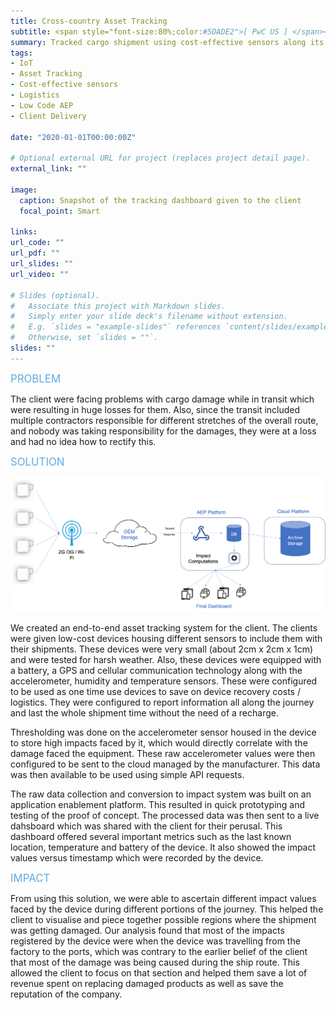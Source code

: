 ```yaml
---
title: Cross-country Asset Tracking
subtitle: <span style="font-size:80%;color:#5DADE2">[ PwC US ] </span><span style="font-size:80%">Prasang Gupta, <a href="https://www.linkedin.com/in/antoinetteyoung/" target="_blank">Antoinette Young</a>, <a href="https://www.linkedin.com/in/vijay-ujjain/" target="_blank">Vijay Ujjain</a></span>
summary: Tracked cargo shipment using cost-effective sensors along its cross-country journey from factory to distribution center ascertaining possible locations of damage for effective preventive steps
tags:
- IoT
- Asset Tracking
- Cost-effective sensors
- Logistics
- Low Code AEP
- Client Delivery

date: "2020-01-01T00:00:00Z"

# Optional external URL for project (replaces project detail page).
external_link: ""

image:
  caption: Snapshot of the tracking dashboard given to the client
  focal_point: Smart

links:
url_code: ""
url_pdf: ""
url_slides: ""
url_video: ""

# Slides (optional).
#   Associate this project with Markdown slides.
#   Simply enter your slide deck's filename without extension.
#   E.g. `slides = "example-slides"` references `content/slides/example-slides.md`.
#   Otherwise, set `slides = ""`.
slides: ""
---
```


<span style="color:#5DADE2;font-style:bold;font-size:120%">PROBLEM</span>

The client were facing problems with cargo damage while in transit which were resulting in huge losses for them. Also, since the transit included multiple contractors responsible for different stretches of the overall route, and nobody was taking responsibility for the damages, they were at a loss and had no idea how to rectify this.

<span style="color:#5DADE2;font-style:bold;font-size:120%">SOLUTION</span>

![Solution Architecture](architecture.png)

We created an end-to-end asset tracking system for the client. The clients were given low-cost devices housing different sensors to include them with their shipments. These devices were very small (about 2cm x 2cm x 1cm) and were tested for harsh weather. Also, these devices were equipped with a battery, a GPS and cellular communication technology along with the accelerometer, humidity and temperature sensors. These were configured to be used as one time use devices to save on device recovery costs / logistics. They were configured to report information all along the journey and last the whole shipment time without the need of a recharge.

Thresholding was done on the accelerometer sensor housed in the device to store high impacts faced by it, which would directly correlate with the damage faced the equipment. These raw accelerometer values were then configured to be sent to the cloud managed by the manufacturer. This data was then available to be used using simple API requests.

The raw data collection and conversion to impact system was built on an application enablement platform. This resulted in quick prototyping and testing of the proof of concept. The processed data was then sent to a live dahsboard which was shared with the client for their perusal. This dashboard offered several important metrics such as the last known location, temperature and battery of the device. It also showed the impact values versus timestamp which were recorded by the device.

<span style="color:#5DADE2;font-style:bold;font-size:120%">IMPACT</span>

From using this solution, we were able to ascertain different impact values faced by the device during different portions of the journey. This helped the client to visualise and piece together possible regions where the shipment was getting damaged. Our analysis found that most of the impacts registered by the device were when the device was travelling from the factory to the ports, which was contrary to the earlier belief of the client that most of the damage was being caused during the ship route. This allowed the client to focus on that section and helped them save a lot of revenue spent on replacing damaged products as well as save the reputation of the company.